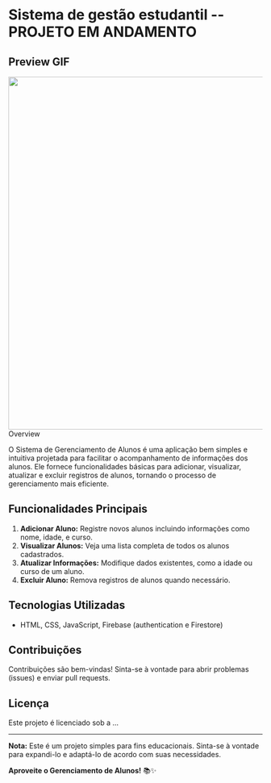 # Sistema de gestão estudantil -- PROJETO EM ANDAMENTO
## Preview GIF
<div align="center">
<img src="https://github.com/FelpFS1/DashboardSchool/assets/97350613/5359b60e-de13-46d6-9d28-73359bbbf7aa" width="700px" />
</div

## Overview

O Sistema de Gerenciamento de Alunos é uma aplicação bem simples e intuitiva projetada para facilitar o acompanhamento de informações dos alunos. Ele fornece funcionalidades básicas para adicionar, visualizar, atualizar e excluir registros de alunos, tornando o processo de gerenciamento mais eficiente.

## Funcionalidades Principais

1. **Adicionar Aluno:** Registre novos alunos incluindo informações como nome, idade, e curso.
2. **Visualizar Alunos:** Veja uma lista completa de todos os alunos cadastrados.
3. **Atualizar Informações:** Modifique dados existentes, como a idade ou curso de um aluno.
4. **Excluir Aluno:** Remova registros de alunos quando necessário.

## Tecnologias Utilizadas

- HTML, CSS, JavaScript, Firebase (authentication e Firestore)



## Contribuições

Contribuições são bem-vindas! Sinta-se à vontade para abrir problemas (issues) e enviar pull requests.

## Licença

Este projeto é licenciado sob a ...

---

**Nota:** Este é um projeto simples para fins educacionais. Sinta-se à vontade para expandi-lo e adaptá-lo de acordo com suas necessidades.

**Aproveite o Gerenciamento de Alunos!** 📚✨
